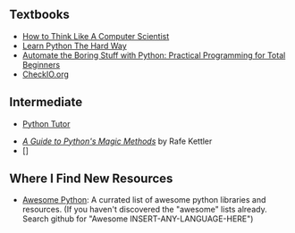 <!-- 
.. title: Resources for Learning Python
.. slug: resources-for-learning-python
.. date: 2015-11-14 12:42:53 UTC-05:00
.. tags: Resources, Resources for learning a language, Python
.. category: Resources
.. link: 
.. description: 
.. type: text
-->

## Textbooks

- [How to Think Like A Computer Scientist](http://interactivepython.org/runestone/static/thinkcspy/index.html)
- [Learn Python The Hard Way](http://learnpythonthehardway.org/)
- [Automate the Boring Stuff with Python: Practical Programming for Total Beginners](https://automatetheboringstuff.com/)
- [CheckIO.org](https://www.checkio.org/)

## Intermediate

- [Python Tutor](http://www.pythontutor.com/)
<!-- Uncomment the line below to embed the youtube demo. (For a future feature post) -->
<!-- <iframe width="420" height="315" src="https://www.youtube.com/embed/Z2TIjNArOK4" frameborder="0" allowfullscreen></iframe> -->
- [*A Guide to Python's Magic Methods*](http://www.rafekettler.com/magicmethods.html) by Rafe Kettler
- []

## Where I Find New Resources

- [Awesome Python](https://github.com/vinta/awesome-python): A currated list of awesome python libraries and resources. (If you haven't discovered the "awesome" lists already. Search github for "Awesome INSERT-ANY-LANGUAGE-HERE")

